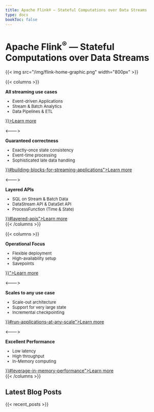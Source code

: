 ```yaml
---
title: Apache Flink® — Stateful Computations over Data Streams
type: docs
bookToc: false
---
```

<!--
Licensed to the Apache Software Foundation (ASF) under one
or more contributor license agreements.  See the NOTICE file
distributed with this work for additional information
regarding copyright ownership.  The ASF licenses this file
to you under the Apache License, Version 2.0 (the
"License"); you may not use this file except in compliance
with the License.  You may obtain a copy of the License at

  http://www.apache.org/licenses/LICENSE-2.0

Unless required by applicable law or agreed to in writing,
software distributed under the License is distributed on an
"AS IS" BASIS, WITHOUT WARRANTIES OR CONDITIONS OF ANY
KIND, either express or implied.  See the License for the
specific language governing permissions and limitations
under the License.
-->

# Apache Flink<sup>®</sup> — Stateful Computations over Data Streams

{{< img src="/img/flink-home-graphic.png" width="800px" >}}

{{< columns >}} <!-- begin columns block -->
<div class="panel panel-default">
    <div class="panel-heading">
        <span class="glyphicon glyphicon-th"></span> <b>All streaming use cases</b>
    </div>
    <div class="panel-body">
        <ul style="font-size: small;">
            <li>Event-driven Applications</li>
            <li>Stream &amp; Batch Analytics</li>
            <li>Data Pipelines &amp; ETL</li>
            </ul>
        <a href={{< ref "docs/use-cases" >}}>Learn more</a>
    </div>
</div>

<---> <!-- magic separator, between columns -->
<div class="panel panel-default">
    <div class="panel-heading">
        <span class="glyphicon glyphicon-ok"></span> <b>Guaranteed correctness</b>
    </div>
    <div class="panel-body">
        <ul style="font-size: small;">
            <li>Exactly-once state consistency</li>
            <li>Event-time processing</li>
            <li>Sophisticated late data handling</li>
        </ul>
    <a href="{{< ref "docs/what-is-flink/flink-applications" >}}#building-blocks-for-streaming-applications">Learn more</a>
    </div>
</div>

<---> <!-- magic separator, between columns -->
<div class="panel panel-default">
    <div class="panel-heading">
        <span class="glyphicon glyphicon glyphicon-sort-by-attributes"></span> <b>Layered APIs</b>
    </div>
    <div class="panel-body">
        <ul style="font-size: small;">
            <li>SQL on Stream &amp; Batch Data</li>
            <li>DataStream API &amp; DataSet API</li>
            <li>ProcessFunction (Time &amp; State)</li>
        </ul>
    <a href="{{< ref "docs/what-is-flink/flink-applications" >}}#layered-apis">Learn more</a>
    </div>
</div>
{{< /columns >}}

{{< columns >}} <!-- begin columns block -->
<div class="panel panel-default">
    <div class="panel-heading">
        <span class="glyphicon glyphicon-dashboard"></span> <b>Operational Focus</b>
    </div>
    <div class="panel-body">
        <ul style="font-size: small;">
            <li>Flexible deployment</li>
            <li>High-availability setup</li>
            <li>Savepoints</li>
        </ul>
    <a href="{{< ref "docs/what-is-flink/flink-operations" >}}">Learn more</a>
    </div>
</div>

<---> <!-- magic separator, between columns -->
<div class="panel panel-default">
    <div class="panel-heading">
        <span class="glyphicon glyphicon-fullscreen"></span> <b>Scales to any use case</b>
    </div>
    <div class="panel-body">
        <ul style="font-size: small;">
            <li>Scale-out architecture</li>
            <li>Support for very large state</li>
            <li>Incremental checkpointing</li>
        </ul>
    <a href="{{< ref "docs/what-is-flink/flink-architecture" >}}#run-applications-at-any-scale">Learn more</a>
    </div>
</div>

<---> <!-- magic separator, between columns -->
<div class="panel panel-default">
    <div class="panel-heading">
        <span class="glyphicon glyphicon-flash"></span> <b>Excellent Performance</b>
    </div>
    <div class="panel-body">
        <ul style="font-size: small;">
            <li>Low latency</li>
            <li>High throughput</li>
            <li>In-Memory computing</li>
        </ul>
    <a href="{{< ref "docs/what-is-flink/flink-architecture" >}}#leverage-in-memory-performance">Learn more</a>
    </div>
</div>
{{< /columns >}}

## Latest Blog Posts

{{< recent_posts >}}
